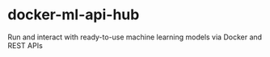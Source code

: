 # docker-ml-api-hub
Run and interact with ready-to-use machine learning models via Docker and REST APIs
